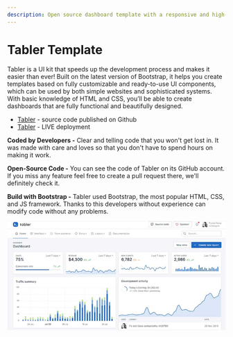 ```yaml
---
description: Open source dashboard template with a responsive and high-quality UI.
---
```


# Tabler Template

Tabler is a UI kit that speeds up the development process and makes it easier than ever! Built on the latest version of Bootstrap, it helps you create templates based on fully customizable and ready-to-use UI components, which can be used by both simple websites and sophisticated systems. With basic knowledge of HTML and CSS, you’ll be able to create dashboards that are fully functional and beautifully designed.

* [Tabler](https://github.com/admin-dashboards/bootstrap-template-tabler) - source code published on Github
* [Tabler](https://preview.tabler.io/) - LIVE deployment

**Coded by Developers -** Clear and telling code that you won't get lost in. It was made with care and loves so that you don't have to spend hours on making it work.

**Open-Source Code -** You can see the code of Tabler on its GitHub account. If you miss any feature feel free to create a pull request there, we'll definitely check it. 

 **Build with Bootstrap -** Tabler used Bootstrap, the most popular HTML, CSS, and JS framework. Thanks to this developers without experience can modify code without any problems.

![Tabler - Open-Source Bootstrap Template. ](../../.gitbook/assets/docs-cover-tabler.jpg)



